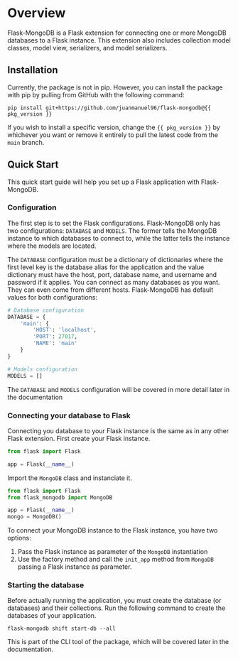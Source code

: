 # Overview

Flask-MongoDB is a Flask extension for connecting one or more MongoDB databases to a Flask instance. This extension also includes collection model classes, model view, serializers, and model serializers.

## Installation

Currently, the package is not in pip. However, you can install the package with pip by pulling from GitHub with the following command: 
```
pip install git+https://github.com/juanmanuel96/flask-mongodb@{{ pkg_version }}
```
If you wish to install a specific version, change the `{{ pkg_version }}` by whichever you want or remove it entirely to pull the latest code from the `main` branch. 

## Quick Start

This quick start guide will help you set up a Flask application with Flask-MongoDB.

### Configuration

The first step is to set the Flask configurations. Flask-MongoDB only has two configurations: `DATABASE` and `MODELS`. The former tells the MongoDB instance to which databases to connect to, while the latter tells the instance where the models are located. 

The `DATABASE` configuration must be a dictionary of dictionaries where the first level key is the database alias for the application and the value dictionary must have the host, port, database name, and username and password if it applies. You can connect as many databases as you want. They can even come from different hosts. Flask-MongoDB has default values for both configurations:
```python
# Database configuration
DATABASE = {
    'main': {
        'HOST': 'localhost',
        'PORT': 27017,
        'NAME': 'main'
    }
}

# Models configuration
MODELS = []
```
The `DATABASE` and `MODELS` configuration will be covered in more detail later in the documentation

### Connecting your database to Flask

Connecting you database to your Flask instance is the same as in any other Flask extension. First create your Flask instance. 
```python
from flask import Flask

app = Flask(__name__)
```
Import the `MongoDB` class and instanciate it.
```python
from flask import Flask
from flask_mongodb import MongoDB

app = Flask(__name__)
mongo = MongoDB()
```
To connect your MongoDB instance to the Flask instance, you have two options:

1. Pass the Flask instance as parameter of the `MongoDB` instantiation 
2. Use the factory method and call the `init_app` method from `MongoDB` passing a Flask instance as parameter.

### Starting the database

Before actually running the application, you must create the database (or databases) and their collections. Run the following command to create the databases of your application.

```
flask-mongodb shift start-db --all
```

This is part of the CLI tool of the package, which will be covered later in the documentation.
